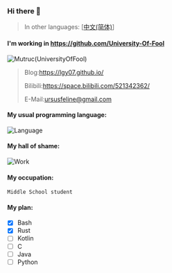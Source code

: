 ### Hi there 👋

>In other languages: [[中文(简体)](https://github.com/LGY07/LGY07/blob/main/README_zh_CN.md)]

#### **I'm working in https://github.com/University-Of-Fool**

![Mutruc(UniversityOfFool)](https://avatars.githubusercontent.com/u/106000968)

>Blog:https://lgy07.github.io/
>
>Bilibili:https://space.bilibili.com/521342362/
>
>E-Mail:ursusfeline@gmail.com
>

#### My usual programming language:
![Language](https://github-readme-stats.vercel.app/api/top-langs/?username=lgy07&exclude_repo=lgy07.github.io&theme=dracula)

#### My hall of shame:
![Work](https://github-readme-stats.vercel.app/api?username=lgy07&theme=dracula&show_icons=true)

#### My occupation:
`Middle School student`

#### My plan:

- [x] Bash
- [x] Rust
- [ ] Kotlin
- [ ] C
- [ ] Java
- [ ] Python
